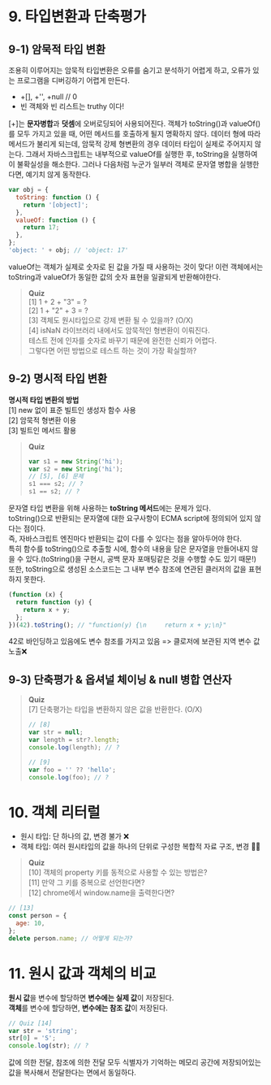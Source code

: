 # 9. 타입변환과 단축평가

## 9-1) 암묵적 타입 변환

조용히 이루어지는 암묵적 타입변환은 오류를 숨기고 분석하기 어렵게 하고, 오류가 있는 프로그램을 디버깅하기 어렵게 만든다.

- +[], +'', +null // 0
- 빈 객체와 빈 리스트는 truthy 이다!

[+]는 **문자병합**과 **덧셈**에 오버로딩되어 사용되어진다. 객체가 toString()과 valueOf()를 모두 가지고 있을 때, 어떤 메서드를 호출하게 될지 명확하지 않다. 데이터 형에 따라 메서드가 불리게 되는데, 암묵적 강제 형변환의 경우 데이터 타입이 실제로 주어지지 않는다. 그래서 자바스크립트는 내부적으로 valueOf를 실행한 후, toString을 실행하여 이 불확실성을 해소한다. 그러나 다음처럼 누군가 일부러 객체로 문자열 병합을 실행한다면, 예기치 않게 동작한다.

```javascript
var obj = {
  toString: function () {
    return '[object]';
  },
  valueOf: function () {
    return 17;
  },
};
'object: ' + obj; // 'object: 17'
```

valueOf는 객체가 실제로 숫자로 된 값을 가질 때 사용하는 것이 맞다! 이런 객체에서는 toString과 valueOf가 동일한 값의 숫자 표현을 일괄되게 반환해야한다.

> **Quiz**  
> [1] 1 + 2 + "3" = ?  
> [2] 1 + "2" + 3 = ?  
> [3] 객체도 원시타입으로 강제 변환 될 수 있을까? (O/X)  
> [4] isNaN 라이브러리 내에서도 암묵적인 형변환이 이뤄진다.  
> 테스트 전에 인자를 숫자로 바꾸기 때문에 완전한 신뢰가 어렵다.  
> 그렇다면 어떤 방법으로 테스트 하는 것이 가장 확실할까?

## 9-2) 명시적 타입 변환

**명시적 타입 변환의 방법**  
[1] new 없이 표준 빌트인 생성자 함수 사용  
[2] 암묵적 형변환 이용  
[3] 빌트인 메서드 활용

> **Quiz**
>
> ```javascript
> var s1 = new String('hi');
> var s2 = new String('hi');
> // [5], [6] 문제
> s1 === s2; // ?
> s1 == s2; // ?
> ```

문자열 타입 변환을 위해 사용하는 **toString 메서드**에는 문제가 있다.  
toString()으로 반환되는 문자열에 대한 요구사항이 ECMA script에 정의되어 있지 않다는 점이다.  
즉, 자바스크립트 엔진마다 반환되는 값이 다를 수 있다는 점을 알아두어야 한다.  
특히 함수를 toString()으로 추출할 시에, 함수의 내용을 담은 문자열을 만들어내지 않을 수 있다.(toString()을 구현시, 공백 문자 포매팅같은 것을 수행할 수도 있기 때문!)  
또한, toString으로 생성된 소스코드는 그 내부 변수 참조에 연관된 클러저의 값을 표현하지 못한다.

```javascript
(function (x) {
  return function (y) {
    return x + y;
  };
})(42).toString(); // "function(y) {\n     return x + y;\n}"
```

42로 바인딩하고 있음에도 변수 참조를 가지고 있음 => 클로저에 보관된 지역 변수 값 노출❌

## 9-3) 단축평가 & 옵셔널 체이닝 & null 병합 연산자

> **Quiz**  
> [7] 단축평가는 타입을 변환하지 않은 값을 반환한다. (O/X)
>
> ```javascript
> // [8]
> var str = null;
> var length = str?.length;
> console.log(length); // ?
>
> // [9]
> var foo = '' ?? 'hello';
> console.log(foo); // ?
> ```

# 10. 객체 리터럴

- 원시 타입: 단 하나의 값, 변경 불가 ❌
- 객체 타입: 여러 원시타입의 값을 하나의 단위로 구성한 복합적 자료 구조, 변경 👌🏻

> **Quiz**  
> [10] 객체의 property 키를 동적으로 사용할 수 있는 방법은?  
> [11] 만약 그 키를 중복으로 선언한다면?  
> [12] chrome에서 window.name을 출력한다면?

```javascript
// [13]
const person = {
  age: 10,
};
delete person.name; // 어떻게 되는가?
```

# 11. 원시 값과 객체의 비교

**원시 값**을 변수에 할당하면 **변수에는 실제 값**이 저장된다.  
**객체**를 변수에 할당하면, **변수에는 참조 값**이 저장된다.

```javascript
// Quiz [14]
var str = 'string';
str[0] = 'S';
console.log(str); // ?
```
값에 의한 전달, 참조에 의한 전달 모두 식별자가 기억하는 메모리 공간에 저장되어있는 값을 복사해서 전달한다는 면에서 동일하다.
